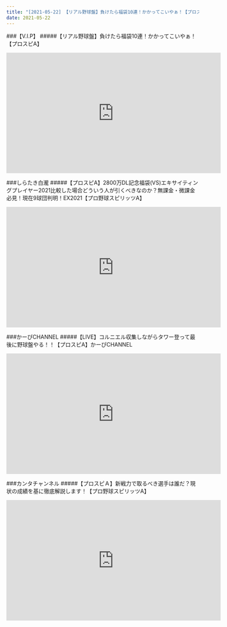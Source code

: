 ```yaml
---
title: "[2021-05-22] 【リアル野球盤】負けたら福袋10連！かかってこいやぁ！【プロスピA】 他"
date: 2021-05-22
---
```

###【V.I.P】
#####【リアル野球盤】負けたら福袋10連！かかってこいやぁ！【プロスピA】
<iframe width="560" height="315" src="https://www.youtube.com/embed/6C9M39_SPrE" frameborder="0" allow="accelerometer; autoplay; clipboard-write; encrypted-media; gyroscope; picture-in-picture" allowfullscreen></iframe>

###しらたき白瀧
#####【プロスピA】2800万DL記念福袋(VS)エキサイティングプレイヤー2021比較した場合どういう人が引くべきなのか？無課金・微課金必見！現在9球団判明！EX2021【プロ野球スピリッツA】
<iframe width="560" height="315" src="https://www.youtube.com/embed/rCOmsEoZ8zc" frameborder="0" allow="accelerometer; autoplay; clipboard-write; encrypted-media; gyroscope; picture-in-picture" allowfullscreen></iframe>

###かーぴCHANNEL
#####【LIVE】コルニエル収集しながらタワー登って最後に野球盤やる！！【プロスピA】かーぴCHANNEL
<iframe width="560" height="315" src="https://www.youtube.com/embed/ZJ4iqHLeGSY" frameborder="0" allow="accelerometer; autoplay; clipboard-write; encrypted-media; gyroscope; picture-in-picture" allowfullscreen></iframe>

###カンタチャンネル
#####【プロスピＡ】新戦力で取るべき選手は誰だ？現状の成績を基に徹底解説します！【プロ野球スピリッツA】
<iframe width="560" height="315" src="https://www.youtube.com/embed/izzHhgYVNeE" frameborder="0" allow="accelerometer; autoplay; clipboard-write; encrypted-media; gyroscope; picture-in-picture" allowfullscreen></iframe>

